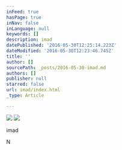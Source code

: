 ```yaml
---
inFeed: true
hasPage: true
inNav: false
inLanguage: null
keywords: []
description: imad
datePublished: '2016-05-30T12:25:14.223Z'
dateModified: '2016-05-30T12:23:46.745Z'
title: ''
author: []
sourcePath: _posts/2016-05-30-imad.md
authors: []
publisher: null
starred: false
url: imad/index.html
_type: Article

---
```

![](https://the-grid-user-content.s3-us-west-2.amazonaws.com/c15f8f95-d0a2-4c51-984f-0095cf825947.jpg)
![](https://the-grid-user-content.s3-us-west-2.amazonaws.com/9ef09ded-2c88-4fe7-8f87-3a6fc60e732c.jpg)

imad

N
